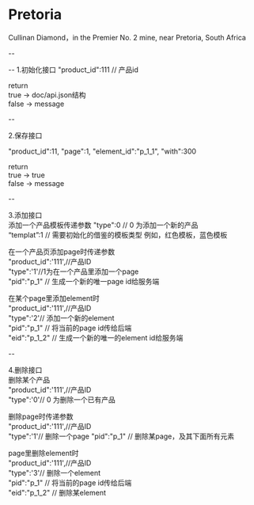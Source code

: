 # Pretoria
Cullinan Diamond，in the Premier No. 2 mine, near Pretoria, South Africa

--
  
--
1.初始化接口
"product_id":111 // 产品id  

return  
true -> doc/api.json结构  
false -> message

--

2.保存接口

"product_id":11,
"page":1,
"element_id":"p_1_1",
"with":300  

return  
true -> true  
false -> message   

--  

3.添加接口  
添加一个产品模板传递参数
"type":0 // 0 为添加一个新的产品  
“templat”:1 // 需要初始化的借鉴的模板类型  例如，红色模板，蓝色模板  

在一个产品页添加page时传递参数  
"product_id":'111',//产品ID  
"type":'1'//1为在一个产品里添加一个page  
"pid":"p_1" // 生成一个新的唯一page id给服务端  
  
在某个page里添加element时  
"product_id":'111',//产品ID  
"type":'2'// 添加一个新的element  
"pid":"p_1" // 将当前的page id传给后端  
"eid":"p_1_2" // 生成一个新的唯一的element id给服务端  

--

4.删除接口  
删除某个产品  
"product_id":'111',//产品ID   
"type":'0'// 0 为删除一个已有产品   

删除page时传递参数  
"product_id":'111',//产品ID  
"type":'1'// 删除一个page
"pid":"p_1" // 删除某page，及其下面所有元素  

page里删除element时  
"product_id":'111',//产品ID  
"type":'3'// 删除一个element  
"pid":"p_1" // 将当前的page id传给后端  
"eid":"p_1_2" // 删除某element


		